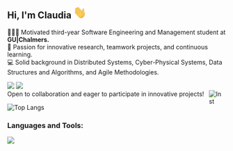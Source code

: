 ## Hi, I'm Claudia <img src="https://raw.githubusercontent.com/ABSphreak/ABSphreak/master/gifs/Hi.gif" width="30px">

👩🏼‍💻 Motivated third-year Software Engineering and Management student at **GU|Chalmers.**
<br>
👾 Passion for innovative research, teamwork projects, and continuous learning.
<br>
💻 Solid background in Distributed Systems, Cyber-Physical Systems, Data Structures and Algorithms, and Agile Methodologies.

<img src="https://github.com/user-attachments/assets/3f44d40c-461f-49f9-b29a-9068ef8d31a2" width="13"/> <img src="https://cdn-icons-png.flaticon.com/512/197/197564.png" width="13"/> <br>
Open to collaboration and eager to participate in innovative projects! [<img align="right" alt="Inst" width="30px" src="https://cdn.jsdelivr.net/gh/devicons/devicon/icons/linkedin/linkedin-original.svg" style="padding-right:10px;" />](https://www.linkedin.com/in/csev)

![Top Langs](https://github-readme-stats.vercel.app/api/top-langs/?username=clausevilla&layout=compact&langscount=6)

### Languages and Tools:
          
  <a href="https://skillicons.dev">
    <img src="https://skillicons.dev/icons?i=git,docker,aws,js,ts,nestjs,java,mysql,mongo,arduino,c,cpp,html,css,py,react,unity,r,bash,cs&perline=10" />
  </a>

          
          
          


          

          
          
          
          
          
          
          
          

          

